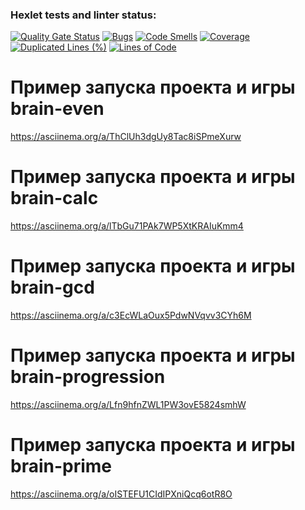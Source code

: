 ### Hexlet tests and linter status:
[![Quality Gate Status](https://sonarcloud.io/api/project_badges/measure?project=Rus1an225_frontend-project-44&metric=alert_status)](https://sonarcloud.io/summary/new_code?id=Rus1an225_frontend-project-44)
[![Bugs](https://sonarcloud.io/api/project_badges/measure?project=Rus1an225_frontend-project-44&metric=bugs)](https://sonarcloud.io/summary/new_code?id=Rus1an225_frontend-project-44)
[![Code Smells](https://sonarcloud.io/api/project_badges/measure?project=Rus1an225_frontend-project-44&metric=code_smells)](https://sonarcloud.io/summary/new_code?id=Rus1an225_frontend-project-44)
[![Coverage](https://sonarcloud.io/api/project_badges/measure?project=Rus1an225_frontend-project-44&metric=coverage)](https://sonarcloud.io/summary/new_code?id=Rus1an225_frontend-project-44)
[![Duplicated Lines (%)](https://sonarcloud.io/api/project_badges/measure?project=Rus1an225_frontend-project-44&metric=duplicated_lines_density)](https://sonarcloud.io/summary/new_code?id=Rus1an225_frontend-project-44)
[![Lines of Code](https://sonarcloud.io/api/project_badges/measure?project=Rus1an225_frontend-project-44&metric=ncloc)](https://sonarcloud.io/summary/new_code?id=Rus1an225_frontend-project-44)

# Пример запуска проекта и игры brain-even
https://asciinema.org/a/ThClUh3dgUy8Tac8iSPmeXurw

# Пример запуска проекта и игры brain-calc
https://asciinema.org/a/lTbGu71PAk7WP5XtKRAIuKmm4

# Пример запуска проекта и игры brain-gcd
https://asciinema.org/a/c3EcWLaOux5PdwNVqvv3CYh6M

# Пример запуска проекта и игры brain-progression
https://asciinema.org/a/Lfn9hfnZWL1PW3ovE5824smhW

# Пример запуска проекта и игры brain-prime
https://asciinema.org/a/oISTEFU1CIdIPXniQcq6otR8O
